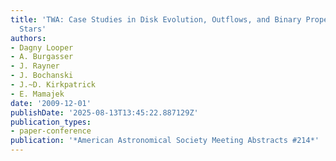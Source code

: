 ```yaml
---
title: 'TWA: Case Studies in Disk Evolution, Outflows, and Binary Properties of Young
  Stars'
authors:
- Dagny Looper
- A. Burgasser
- J. Rayner
- J. Bochanski
- J.~D. Kirkpatrick
- E. Mamajek
date: '2009-12-01'
publishDate: '2025-08-13T13:45:22.887129Z'
publication_types:
- paper-conference
publication: '*American Astronomical Society Meeting Abstracts #214*'
---
```

